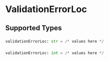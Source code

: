 # ValidationErrorLoc


## Supported Types

### 

```python
validationErrorLoc: str = /* values here */
```

### 

```python
validationErrorLoc: int = /* values here */
```

